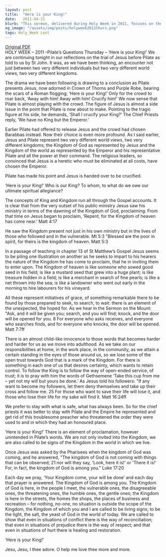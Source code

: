 ```yaml
---
layout: post
title:  "Here is your King!"
date:   2011-04-21
blurb: "This sermon, delivered during Holy Week in 2011, focuses on the trial of Jesus before Pilate as told by St John. It explores the contrasting world views and kingdoms represented by Jesus and Pilate. The sermon delves into the concept of the Kingdom of God, as represented by Jesus, and the Kingdom of the world, as represented by the Emperor and Pilate. It challenges listeners to consider who their King is and to whom they owe their ultimate spiritual allegiance."
og_image: "/assets/img/posts/holyweek2011thurs.png"
tags: Holy_Week Lent
---
```

[Original PDF](/assets/pdf/holyweek2011thurs.pdf)    
HOLY WEEK – 2011 –Pilate’s Questions
Thursday – ‘Here is your King!’
We are continuing tonight in our reflections on the trial of Jesus before Pilate as told to us by St John. It was, as we have been thinking, an encounter not just between two very different individuals but two very different world views, two very different kingdoms.

The drama we have been following is drawing to a conclusion as Pilate presents Jesus, now adorned in Crown of Thorns and Purple Robe, bearing the scars of a Roman flogging; ‘Here is your King!’ Only for the crowd to roar back, ‘Away with him! Away with him! Crucify him!’ We now sense that Pilate is almost playing with the crowd. The figure of Jesus is almost a side issue in the point that Pilate is now about to make. Pointing to the tragic figure at his side, he demands, ‘Shall I crucify your King?’ The Chief Priests reply, ‘We have no King but the Emperor.’

Earlier Pilate had offered to release Jesus and the crowd had chosen Barabbas instead. Now their choice is even more profound. As I said earlier, Jesus and Pilate represent two very different world views, two very different kingdoms; the Kingdom of God as represented by Jesus and the Kingdom of the world as represented by the Emperor and his representative Pilate and all the power at their command. The religious leaders, so convinced that Jesus is a heretic who must be eliminated at all costs, have chosen the Emperor.

Pilate has made his point and Jesus is handed over to be crucified.

‘Here is your King!’ Who is our King? To whom, to what do we owe our ultimate spiritual allegiance?

The concepts of King and Kingdom run all through the Gospel accounts. It is clear that from the very outset of his public ministry Jesus saw his ministry in terms of the dawning of the Kingdom of God, proclaiming:
From that time on Jesus began to proclaim, ‘Repent, for the Kingdom of heaven has come near.’ Matt 4:17

He saw the Kingdom present not just in his own ministry but in the lives of those who followed and in the vulnerable.
Mt 5:3 "Blessed are the poor in spirit, for theirs is the kingdom of heaven. Matt 5:3

In a passage of teaching in chapter 13 of St Matthew’s Gospel Jesus seems to be piling one illustration on another as he seeks to impart to his hearers the nature of the Kingdom he has come to proclaim, that he in inviting them to enter upon. The Kingdom of heaven is like someone who sowed good seed in his field; is like a mustard seed that grew into a huge plant; is like treasure hidden in a field; is like a merchant in search of fine pearls; is like a net thrown into the sea; is like a landowner who went out early in the morning to hire labourers for his vineyard.

All these represent initiatives of grace, of something remarkable there to be found by those prepared to seek, to search, to wait: there is an element of the unexpected, the hoped for. As we hear in the Sermon on the Mount:
"Ask, and it will be given you; search, and you will find; knock, and the door will be opened for you. 8 For everyone who asks receives, and everyone who searches finds, and for everyone who knocks, the door will be opened. Matt 7:7ff

There is an almost child-like innocence to those words that becomes harder and harder for us as we move into adulthood. As we take on our responsibilities at home, in the work place, in the community, as we attain a certain standing in the eyes of those around us, so we lose some of the open trust towards God that is a mark of the Kingdom. For there is something in each one of us that desires certainty, which wants to retain control. To follow the King is to follow the way of open-ended service, of trust; it is to pray with him the words of Gethsemene ‘Take this cup from me – yet not my will but yours be done.’ As Jesus told his followers:
"If any want to become my followers, let them deny themselves and take up their cross and follow me. 25 For those who want to save their life will lose it, and those who lose their life for my sake will find it. Matt 16:24ff

We prefer to stay with what is safe, what has always been. So for the chief priests it was better to stay with Pilate and the Empire he represented and get rid of this troublesome preacher who threatened the order they were used to and in which they had an honoured place.

‘Here is your King!’ There is an element of proclamation, however unintended in Pilate’s words. We are not only invited into the Kingdom, we are also called to be signs of the Kingdom in the world in which we live.

Once Jesus was asked by the Pharisees when the kingdom of God was coming, and he answered, "The kingdom of God is not coming with things that can be observed; 21 nor will they say, 'Look, here it is!' or 'There it is!' For, in fact, the kingdom of God is among you." Luke 17:20

Each day we pray, ‘Your Kingdom come, your will be done’ and each day that prayer is answered. The Kingdom of God is among you. The Kingdom of God is here, in the people I meet, the vulnerable ones, the disagreeable ones, the threatening ones, the humble ones, the gentle ones; the Kingdom is here in the streets, the homes the shops, the places of business and recreation – for nothing, no-one, no situation is outside the scope of the Kingdom, the Kingdom of which you and I are called to be living signs; to be the light, the salt, the yeast of God in the world of today. We are called to show that even in situations of conflict there is the way of reconciliation; that even in situations of prejudice there is the way of respect; and that even in situations of hurt there is healing and restoration.

‘Here is your King!’

Jesu, Jesu, I thee adore.
O help me love thee more and more.
